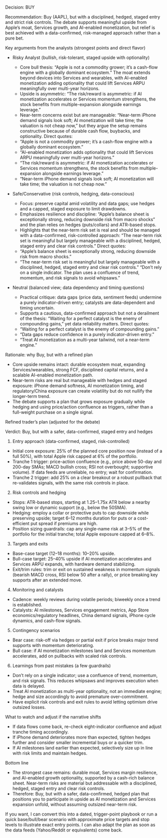Decision: BUY

Recommendation: Buy (AAPL), but with a disciplined, hedged, staged entry and strict risk controls. The debate supports meaningful upside from Apple’s moat, Services growth, and AI-enabled monetization, but relief is best achieved with a data-confirmed, risk-managed approach rather than a pure bet.

Key arguments from the analysts (strongest points and direct flavor)

- Risky Analyst (bullish, risk-tolerant, staged upside with optionality)
  - Core bull thesis: “Apple is not a commodity grower; it’s a cash-flow engine with a globally dominant ecosystem.” The moat extends beyond devices into Services and wearables, with AI-enabled monetization adding optionality that could lift Services ARPU meaningfully over multi-year horizons.
  - Upside is asymmetric: “The risk/reward is asymmetric: if AI monetization accelerates or Services momentum strengthens, the stock benefits from multiple-expansion alongside earnings leverage.”
  - Near-term concerns exist but are manageable: “Near-term iPhone demand signals look soft; AI monetization will take time; the valuation is not cheap now,” but they argue the setup remains constructive because of durable cash flow, buybacks, and optionality.
  Direct quotes:
  - “Apple is not a commodity grower; it’s a cash-flow engine with a globally dominant ecosystem.”
  - “AI-enabled monetization adds optionality that could lift Services ARPU meaningfully over multi-year horizons.”
  - “The risk/reward is asymmetric: if AI monetization accelerates or Services momentum strengthens, the stock benefits from multiple-expansion alongside earnings leverage.”
  - “Near-term iPhone demand signals look soft; AI monetization will take time; the valuation is not cheap now.”

- Safe/Conservative (risk controls, hedging, data-conscious)
  - Focus: preserve capital amid volatility and data gaps; use hedges and a capped, staged exposure to limit drawdowns.
  - Emphasizes resilience and discipline: “Apple’s balance sheet is exceptionally strong, reducing downside risk from macro shocks” and the plan relies on hedges (puts/collars) and ATR-based stops.
  - Highlights that the near-term risk set is real and should be managed with a data-confirmed, risk-controlled approach: “The near-term risk set is meaningful but largely manageable with a disciplined, hedged, staged entry and clear risk controls.”
  Direct quotes:
  - “Apple’s balance sheet is exceptionally strong, reducing downside risk from macro shocks.”
  - “The near-term risk set is meaningful but largely manageable with a disciplined, hedged, staged entry and clear risk controls.”
  “Don’t rely on a single indicator. The plan uses a confluence of trend, momentum, and risk signals to avoid whipsaws.”

- Neutral (balanced view; data dependency and timing questions)
  - Practical critique: data gaps (price data, sentiment feeds) undermine a purely indicator-driven entry; catalysts are data-dependent and timing uncertain.
  - Supports a cautious, data-confirmed approach but not a derailment of the thesis: “Waiting for a perfect catalyst is the enemy of compounding gains,” yet data reliability matters.
  Direct quotes:
  - “Waiting for a perfect catalyst is the enemy of compounding gains.”
  - “Data gaps reduce confidence in a purely indicator-driven entry.”
  - “Treat AI monetization as a multi-year tailwind, not a near-term engine.”

Rationale: why Buy, but with a refined plan
- Core upside remains intact: durable ecosystem moat, expanding Services/wearables, strong FCF, disciplined capital returns, and a scalable AI-enabled monetization path.
- Near-term risks are real but manageable with hedges and staged exposure: iPhone demand softness, AI monetization timing, and regulatory/China exposure can create volatility but do not nullify the longer-term trend.
- The debate supports a plan that grows exposure gradually while hedging and using price/action confluence as triggers, rather than a full-weight purchase on a single signal.

Refined trader’s plan (adjusted for the debate)

Verdict: Buy, but with a safer, data-confirmed, staged entry and hedges

1) Entry approach (data-confirmed, staged, risk-controlled)
- Initial core exposure: 25% of the planned core position now (instead of a full 50%), with total Apple risk capped at 6% of the portfolio.
- Tranche 1 trigger: price-action confluence (e.g., price above 50-day and 200-day SMAs; MACD bullish cross; RSI not overbought; supportive volume). If data feeds are unreliable, no entry; wait for confirmation.
- Tranche 2 trigger: add 25% on a clear breakout or a robust pullback that re-validates signals, with the same risk controls in place.

2) Risk controls and hedging
- Stops: ATR-based stops, starting at 1.25–1.75x ATR below a nearby swing low or dynamic support (e.g., below the 50SMA).
- Hedging: employ a collar or protective puts to cap downside while preserving upside; target 6–12 months duration for puts or a cost-efficient put spread if premiums are high.
- Position sizing guardrails: cap any single-name risk at 3–5% of the portfolio for the initial tranche; total Apple exposure capped at 6–8%.

3) Targets and exits
- Base-case target (12–18 months): 10–20% upside.
- Bull-case target: 25–40% upside if AI monetization accelerates and Services ARPU expands, with hardware demand stabilizing.
- Exit/trim rules: trim or exit on sustained weakness in momentum signals (bearish MACD cross, RSI below 50 after a rally), or price breaking key supports after an extended move.

4) Monitoring and catalysts
- Cadence: weekly reviews during volatile periods; biweekly once a trend is established.
- Catalysts: AI milestones, Services engagement metrics, App Store economics/regulatory headlines, China demand signals, iPhone cycle dynamics, and cash-flow signals.

5) Contingency scenarios
- Bear case: risk-off via hedges or partial exit if price breaks major trend supports with momentum deteriorating.
- Bull case: if AI monetization milestones land and Services momentum accelerates, add on pullbacks with scaled risk controls.

6) Learnings from past mistakes (a few guardrails)
- Don’t rely on a single indicator; use a confluence of trend, momentum, and risk signals. This reduces whipsaws and improves execution when data is delayed.
- Treat AI monetization as multi-year optionality, not an immediate engine; hedge and size accordingly to avoid premature over-commitment.
- Have explicit risk controls and exit rules to avoid letting optimism drive outsized losses.

What to watch and adjust if the narrative shifts
- If data flows come back, re-check eight-indicator confluence and adjust tranche timing accordingly.
- If iPhone demand deteriorates more than expected, tighten hedges further and consider smaller incremental buys or a quicker trim.
- If AI milestones land earlier than expected, selectively size up in line with risk limits and maintain hedges.

Bottom line
- The strongest case remains: durable moat, Services margin resilience, and AI-enabled growth optionality, supported by a cash-rich balance sheet. Near-term risks are material but addressable with a disciplined, hedged, staged entry and clear risk controls.
- Therefore: Buy, but with a safer, data-confirmed, hedged plan that positions you to participate in upside as AI monetization and Services expansion unfold, without assuming outsized near-term risk.

If you want, I can convert this into a dated, trigger-point playbook or run a quick base/bull/bear scenario with approximate price targets and stop levels to illustrate exact entry points. I can also adapt the plan as soon as the data feeds (Yahoo/Reddit or equivalents) come back.